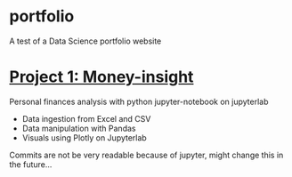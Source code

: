 # portfolio
A test of a Data Science portfolio website

# [Project 1: Money-insight](https://github.com/WeaverTL/money-insight)
Personal finances analysis with python jupyter-notebook on jupyterlab
  - Data ingestion from Excel and CSV
  - Data manipulation with Pandas
  - Visuals using Plotly on Jupyterlab
 
Commits are not be very readable because of jupyter, might change this in the future...
